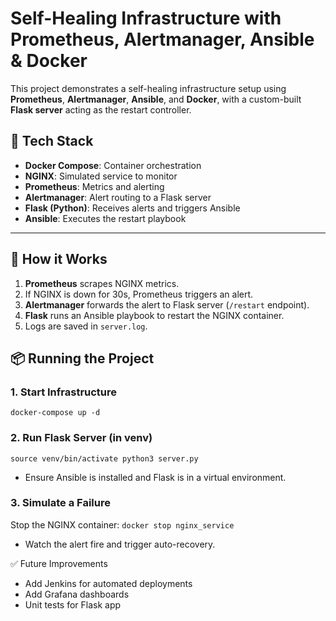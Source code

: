 # Self-Healing Infrastructure with Prometheus, Alertmanager, Ansible & Docker

This project demonstrates a self-healing infrastructure setup using **Prometheus**, **Alertmanager**, **Ansible**, and **Docker**, with a custom-built **Flask server** acting as the restart controller.

## 🔧 Tech Stack

- **Docker Compose**: Container orchestration
- **NGINX**: Simulated service to monitor
- **Prometheus**: Metrics and alerting
- **Alertmanager**: Alert routing to a Flask server
- **Flask (Python)**: Receives alerts and triggers Ansible
- **Ansible**: Executes the restart playbook

---

## 🚀 How it Works

1. **Prometheus** scrapes NGINX metrics.
2. If NGINX is down for 30s, Prometheus triggers an alert.
3. **Alertmanager** forwards the alert to Flask server (`/restart` endpoint).
4. **Flask** runs an Ansible playbook to restart the NGINX container.
5. Logs are saved in `server.log`.


## 📦 Running the Project

### 1. Start Infrastructure

``
docker-compose up -d
``
### 2. Run Flask Server (in venv)
``
source venv/bin/activate
python3 server.py
``

  - Ensure Ansible is installed and Flask is in a virtual environment.

### 3. Simulate a Failure
Stop the NGINX container:
``
docker stop nginx_service
``

  - Watch the alert fire and trigger auto-recovery.

✅ Future Improvements
  - Add Jenkins for automated deployments
  - Add Grafana dashboards
  - Unit tests for Flask app

